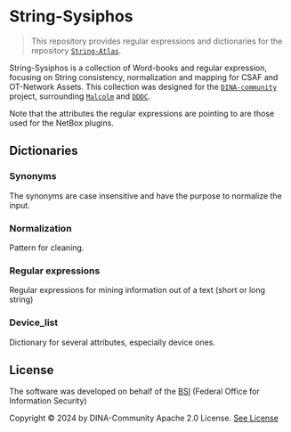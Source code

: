 # String-Sysiphos

> This repository provides regular expressions and dictionaries for the repository [`String-Atlas`](https://github.com/DINA-community/String-Atlas).

String-Sysiphos is a collection of Word-books and regular expression, focusing on String consistency, normalization and mapping for CSAF and OT-Network Assets. This collection was designed for the [`DINA-community`](https://github.com/DINA-community) project, surrounding [`Malcolm`](https://github.com/cisagov/Malcolm) and [`DDDC`](https://github.com/DINA-community/DDDC-Netbox-plugin).

Note that the attributes the regular expressions are pointing to are those used for the NetBox plugins.

## Dictionaries

### Synonyms

The synonyms are case insensitive and have the purpose to normalize the input.

### Normalization

Pattern for cleaning.

### Regular expressions

Regular expressions for mining information out of a text (short or long string)

### Device_list

Dictionary for several attributes, especially device ones.

## License

The software was developed on behalf of the [BSI](https://www.bsi.bund.de) \(Federal Office for Information Security\)

Copyright &copy; 2024 by DINA-Community Apache 2.0 License. [See License](/LICENSE)
